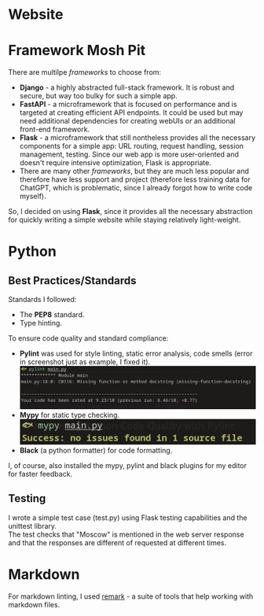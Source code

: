 # Website

# Framework Mosh Pit

There are multilpe *frameworks* to choose from:

*   **Django** - a highly abstracted full-stack framework. It is robust and secure, but way too bulky for such a simple app.
*   **FastAPI** - a microframework that is focused on performance and is targeted at creating efficient API endpoints. It could be used but may need additional dependencies for creating webUIs or an additional front-end framework.
*   **Flask** - a microframework that still nontheless provides all the necessary components for a simple app: URL routing, request handling, session management, testing. Since our web app is more user-oriented and doesn't require intensive optimization, Flask is appropriate.
*   There are many other *frameworks*, but they are much less popular and therefore have less support and project (therefore less training data for ChatGPT, which is problematic, since I already forgot how to write code myself).

So, I decided on using **Flask**, since it provides all the necessary abstraction for quickly writing a simple website while staying relatively light-weight.

# Python

## Best Practices/Standards

Standards I followed:

*   The **PEP8** standard.
*   Type hinting.

To ensure code quality and standard compliance:

*   **Pylint** was used for style linting, static error analysis, code smells (error in screenshot just as example, I fixed it).\
    ![image](./resources/S_2023-08-31_00-15-08.png)
*   **Mypy** for static type checking.\
    ![image](./resources/S_2023-08-31_00-23-58.png)
*   **Black** (a python formatter) for code formatting.

I, of course, also installed the mypy, pylint and black plugins for my editor for faster feedback.

## Testing

I wrote a simple test case (test.py) using Flask testing capabilities and the unittest library.\
The test checks that "Moscow" is mentioned in the web server response and that the responses are different of requested at different times.

# Markdown

For markdown linting, I used [remark](https://github.com/remarkjs/remark) - a suite of tools that help working with markdown files.
